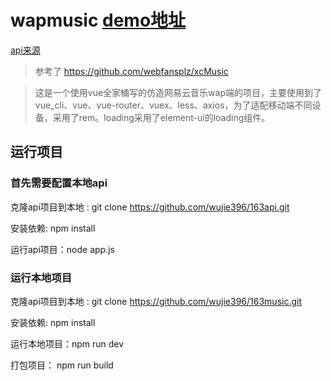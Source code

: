 # wapmusic   [demo地址](http://121.42.45.208/ "demo地址")

[api来源](https://binaryify.github.io/NeteaseCloudMusicApi/#/)
>参考了 https://github.com/webfansplz/xcMusic


> 这是一个使用vue全家桶写的仿造网易云音乐wap端的项目，主要使用到了vue_cli、vue、vue-router、vuex、less、axios，为了适配移动端不同设备，采用了rem。loading采用了element-ui的loading组件。

## 运行项目

### 首先需要配置本地api

克隆api项目到本地 : git clone https://github.com/wujie396/163api.git

安装依赖: npm install 

运行api项目：node app.js


### 运行本地项目

克隆api项目到本地 : git clone https://github.com/wujie396/163music.git

安装依赖: npm install 

运行本地项目：npm run dev

打包项目： npm run build

